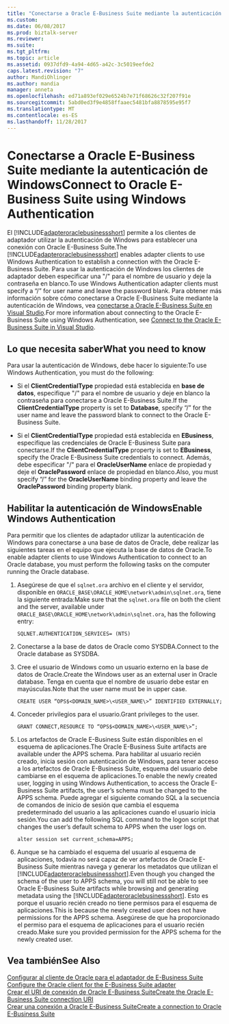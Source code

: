 ```yaml
---
title: "Conectarse a Oracle E-Business Suite mediante la autenticación de Windows | Documentos de Microsoft"
ms.custom: 
ms.date: 06/08/2017
ms.prod: biztalk-server
ms.reviewer: 
ms.suite: 
ms.tgt_pltfrm: 
ms.topic: article
ms.assetid: 0937dfd9-4a94-4d65-a42c-3c5019eefde2
caps.latest.revision: "7"
author: MandiOhlinger
ms.author: mandia
manager: anneta
ms.openlocfilehash: ed71a893ef029e6524b7e71f68626c32f207f91e
ms.sourcegitcommit: 5abd0ed3f9e4858ffaaec5481bfa8878595e95f7
ms.translationtype: MT
ms.contentlocale: es-ES
ms.lasthandoff: 11/28/2017
---
```

# <a name="connect-to-oracle-e-business-suite-using-windows-authentication"></a><span data-ttu-id="bc58f-102">Conectarse a Oracle E-Business Suite mediante la autenticación de Windows</span><span class="sxs-lookup"><span data-stu-id="bc58f-102">Connect to Oracle E-Business Suite using Windows Authentication</span></span>
<span data-ttu-id="bc58f-103">El [!INCLUDE[adapteroraclebusinessshort](../../includes/adapteroraclebusinessshort-md.md)] permite a los clientes de adaptador utilizar la autenticación de Windows para establecer una conexión con Oracle E-Business Suite.</span><span class="sxs-lookup"><span data-stu-id="bc58f-103">The [!INCLUDE[adapteroraclebusinessshort](../../includes/adapteroraclebusinessshort-md.md)] enables adapter clients to use Windows Authentication to establish a connection with the Oracle E-Business Suite.</span></span> <span data-ttu-id="bc58f-104">Para usar la autenticación de Windows los clientes de adaptador deben especificar una "/" para el nombre de usuario y deje la contraseña en blanco.</span><span class="sxs-lookup"><span data-stu-id="bc58f-104">To use Windows Authentication adapter clients must specify a “/” for user name and leave the password blank.</span></span> <span data-ttu-id="bc58f-105">Para obtener más información sobre cómo conectarse a Oracle E-Business Suite mediante la autenticación de Windows, vea [conectarse a Oracle E-Business Suite en Visual Studio](../../adapters-and-accelerators/adapter-oracle-ebs/connect-to-the-oracle-e-business-suite-in-visual-studio.md).</span><span class="sxs-lookup"><span data-stu-id="bc58f-105">For more information about connecting to the Oracle E-Business Suite using Windows Authentication, see [Connect to the Oracle E-Business Suite in Visual Studio](../../adapters-and-accelerators/adapter-oracle-ebs/connect-to-the-oracle-e-business-suite-in-visual-studio.md).</span></span>  

## <a name="what-you-need-to-know"></a><span data-ttu-id="bc58f-106">Lo que necesita saber</span><span class="sxs-lookup"><span data-stu-id="bc58f-106">What you need to know</span></span>  
 <span data-ttu-id="bc58f-107">Para usar la autenticación de Windows, debe hacer lo siguiente:</span><span class="sxs-lookup"><span data-stu-id="bc58f-107">To use Windows Authentication, you must do the following:</span></span>  
  
-   <span data-ttu-id="bc58f-108">Si el **ClientCredentialType** propiedad está establecida en **base de datos**, especifique "/" para el nombre de usuario y deje en blanco la contraseña para conectarse a Oracle E-Business Suite.</span><span class="sxs-lookup"><span data-stu-id="bc58f-108">If the **ClientCredentialType** property is set to **Database**, specify “/” for the user name and leave the password blank to connect to the Oracle E-Business Suite.</span></span>  
  
-   <span data-ttu-id="bc58f-109">Si el **ClientCredentialType** propiedad está establecida en **EBusiness**, especifique las credenciales de Oracle E-Business Suite para conectarse.</span><span class="sxs-lookup"><span data-stu-id="bc58f-109">If the **ClientCredentialType** property is set to **EBusiness**, specify the Oracle E-Business Suite credentials to connect.</span></span> <span data-ttu-id="bc58f-110">Además, debe especificar "/" para el **OracleUserName** enlace de propiedad y deje el **OraclePassword** enlace de propiedad en blanco.</span><span class="sxs-lookup"><span data-stu-id="bc58f-110">Also, you must specify “/” for the **OracleUserName** binding property and leave the **OraclePassword** binding property blank.</span></span>  

## <a name="enable-windows-authentication"></a><span data-ttu-id="bc58f-111">Habilitar la autenticación de Windows</span><span class="sxs-lookup"><span data-stu-id="bc58f-111">Enable Windows Authentication</span></span>  
 <span data-ttu-id="bc58f-112">Para permitir que los clientes de adaptador utilizar la autenticación de Windows para conectarse a una base de datos de Oracle, debe realizar las siguientes tareas en el equipo que ejecuta la base de datos de Oracle.</span><span class="sxs-lookup"><span data-stu-id="bc58f-112">To enable adapter clients to use Windows Authentication to connect to an Oracle database, you must perform the following tasks on the computer running the Oracle database.</span></span>  
  
1.  <span data-ttu-id="bc58f-113">Asegúrese de que el `sqlnet.ora` archivo en el cliente y el servidor, disponible en `ORACLE_BASE\ORACLE_HOME\network\admin\sqlnet.ora`, tiene la siguiente entrada:</span><span class="sxs-lookup"><span data-stu-id="bc58f-113">Make sure that the `sqlnet.ora` file on both the client and the server, available under `ORACLE_BASE\ORACLE_HOME\network\admin\sqlnet.ora`, has the following entry:</span></span>  
  
    ```  
    SQLNET.AUTHENTICATION_SERVICES= (NTS)  
    ```  
  
2.  <span data-ttu-id="bc58f-114">Conectarse a la base de datos de Oracle como SYSDBA.</span><span class="sxs-lookup"><span data-stu-id="bc58f-114">Connect to the Oracle database as SYSDBA.</span></span>  
  
3.  <span data-ttu-id="bc58f-115">Cree el usuario de Windows como un usuario externo en la base de datos de Oracle.</span><span class="sxs-lookup"><span data-stu-id="bc58f-115">Create the Windows user as an external user in Oracle database.</span></span> <span data-ttu-id="bc58f-116">Tenga en cuenta que el nombre de usuario debe estar en mayúsculas.</span><span class="sxs-lookup"><span data-stu-id="bc58f-116">Note that the user name must be in upper case.</span></span>  
  
    ```  
    CREATE USER “OPS$<DOMAIN_NAME>\<USER_NAME\>” IDENTIFIED EXTERNALLY;  
    ```  
  
4.  <span data-ttu-id="bc58f-117">Conceder privilegios para el usuario.</span><span class="sxs-lookup"><span data-stu-id="bc58f-117">Grant privileges to the user.</span></span>  
  
    ```  
    GRANT CONNECT,RESOURCE TO “OPS$<DOMAIN_NAME>\<USER_NAME\>”;  
    ```  
  
5.  <span data-ttu-id="bc58f-118">Los artefactos de Oracle E-Business Suite están disponibles en el esquema de aplicaciones.</span><span class="sxs-lookup"><span data-stu-id="bc58f-118">The Oracle E-Business Suite artifacts are available under the APPS schema.</span></span> <span data-ttu-id="bc58f-119">Para habilitar al usuario recién creado, inicia sesión con autenticación de Windows, para tener acceso a los artefactos de Oracle E-Business Suite, esquema del usuario debe cambiarse en el esquema de aplicaciones.</span><span class="sxs-lookup"><span data-stu-id="bc58f-119">To enable the newly created user, logging in using Windows Authentication, to access the Oracle E-Business Suite artifacts, the user’s schema must be changed to the APPS schema.</span></span> <span data-ttu-id="bc58f-120">Puede agregar el siguiente comando SQL a la secuencia de comandos de inicio de sesión que cambia el esquema predeterminado del usuario a las aplicaciones cuando el usuario inicia sesión.</span><span class="sxs-lookup"><span data-stu-id="bc58f-120">You can add the following SQL command to the logon script that changes the user’s default schema to APPS when the user logs on.</span></span>  
  
    ```  
    alter session set current_schema=APPS;  
    ```  
  
6.  <span data-ttu-id="bc58f-121">Aunque se ha cambiado el esquema del usuario al esquema de aplicaciones, todavía no será capaz de ver artefactos de Oracle E-Business Suite mientras navega y generar los metadatos que utilizan el [!INCLUDE[adapteroraclebusinessshort](../../includes/adapteroraclebusinessshort-md.md)].</span><span class="sxs-lookup"><span data-stu-id="bc58f-121">Even though you changed the schema of the user to APPS schema, you will still not be able to see Oracle E-Business Suite artifacts while browsing and generating metadata using the [!INCLUDE[adapteroraclebusinessshort](../../includes/adapteroraclebusinessshort-md.md)].</span></span> <span data-ttu-id="bc58f-122">Esto es porque el usuario recién creado no tiene permisos para el esquema de aplicaciones.</span><span class="sxs-lookup"><span data-stu-id="bc58f-122">This is because the newly created user does not have permissions for the APPS schema.</span></span> <span data-ttu-id="bc58f-123">Asegúrese de que ha proporcionado el permiso para el esquema de aplicaciones para el usuario recién creado.</span><span class="sxs-lookup"><span data-stu-id="bc58f-123">Make sure you provided permission for the APPS schema for the newly created user.</span></span>  
  
## <a name="see-also"></a><span data-ttu-id="bc58f-124">Vea también</span><span class="sxs-lookup"><span data-stu-id="bc58f-124">See Also</span></span>  
<span data-ttu-id="bc58f-125">[Configurar al cliente de Oracle para el adaptador de E-Business Suite](../../adapters-and-accelerators/adapter-oracle-ebs/configure-the-oracle-client-for-the-e-business-suite-adapter.md) </span><span class="sxs-lookup"><span data-stu-id="bc58f-125">[Configure the Oracle client for the E-Business Suite adapter](../../adapters-and-accelerators/adapter-oracle-ebs/configure-the-oracle-client-for-the-e-business-suite-adapter.md) </span></span>  
[<span data-ttu-id="bc58f-126">Crear el URI de conexión de Oracle E-Business Suite</span><span class="sxs-lookup"><span data-stu-id="bc58f-126">Create the Oracle E-Business Suite connection URI</span></span>](../../adapters-and-accelerators/adapter-oracle-ebs/create-the-oracle-e-business-suite-connection-uri.md)  
 [<span data-ttu-id="bc58f-127">Crear una conexión a Oracle E-Business Suite</span><span class="sxs-lookup"><span data-stu-id="bc58f-127">Create a connection to Oracle E-Business Suite</span></span>](../../adapters-and-accelerators/adapter-oracle-ebs/create-a-connection-to-oracle-e-business-suite.md)